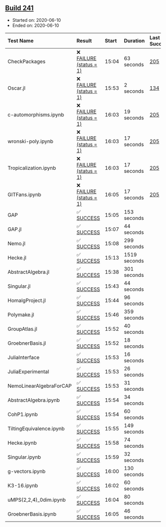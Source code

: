 ## [Build 241](https://oscarci.mathematik.uni-kl.de/job/oscar-stable/241/)

* Started on: 2020-06-10
* Ended on: 2020-06-10

| Test Name    | Result | Start | Duration | Last Success | First Failure |
|:-------------|:-------|:------|:---------|:-------------|:--------------|
| CheckPackages | ❌ [FAILURE (status = 1)](https://oscarci.mathematik.uni-kl.de/job/oscar-stable/241/artifact/logs/build-241/CheckPackages.log) | 15:04 | 63 seconds | [205](https://oscarci.mathematik.uni-kl.de/job/oscar-stable/205/) | [206](https://oscarci.mathematik.uni-kl.de/job/oscar-stable/206/) |
| Oscar.jl | ❌ [FAILURE (status = 1)](https://oscarci.mathematik.uni-kl.de/job/oscar-stable/241/artifact/logs/build-241/Oscar.jl.log) | 15:53 | 2 seconds | [134](https://oscarci.mathematik.uni-kl.de/job/oscar-stable/134/) | [177](https://oscarci.mathematik.uni-kl.de/job/oscar-stable/177/) |
| c-automorphisms.ipynb | ❌ [FAILURE (status = 1)](https://oscarci.mathematik.uni-kl.de/job/oscar-stable/241/artifact/logs/build-241/c-automorphisms.ipynb.log) | 16:03 | 19 seconds | [205](https://oscarci.mathematik.uni-kl.de/job/oscar-stable/205/) | [206](https://oscarci.mathematik.uni-kl.de/job/oscar-stable/206/) |
| wronski-poly.ipynb | ❌ [FAILURE (status = 1)](https://oscarci.mathematik.uni-kl.de/job/oscar-stable/241/artifact/logs/build-241/wronski-poly.ipynb.log) | 16:03 | 17 seconds | [205](https://oscarci.mathematik.uni-kl.de/job/oscar-stable/205/) | [206](https://oscarci.mathematik.uni-kl.de/job/oscar-stable/206/) |
| Tropicalization.ipynb | ❌ [FAILURE (status = 1)](https://oscarci.mathematik.uni-kl.de/job/oscar-stable/241/artifact/logs/build-241/Tropicalization.ipynb.log) | 16:03 | 17 seconds | [205](https://oscarci.mathematik.uni-kl.de/job/oscar-stable/205/) | [206](https://oscarci.mathematik.uni-kl.de/job/oscar-stable/206/) |
| GITFans.ipynb | ❌ [FAILURE (status = 1)](https://oscarci.mathematik.uni-kl.de/job/oscar-stable/241/artifact/logs/build-241/GITFans.ipynb.log) | 16:05 | 17 seconds | [205](https://oscarci.mathematik.uni-kl.de/job/oscar-stable/205/) | [206](https://oscarci.mathematik.uni-kl.de/job/oscar-stable/206/) |
| GAP | ✅ [SUCCESS](https://oscarci.mathematik.uni-kl.de/job/oscar-stable/241/artifact/logs/build-241/GAP.log) | 15:05 | 153 seconds |  |  |
| GAP.jl | ✅ [SUCCESS](https://oscarci.mathematik.uni-kl.de/job/oscar-stable/241/artifact/logs/build-241/GAP.jl.log) | 15:07 | 44 seconds |  |  |
| Nemo.jl | ✅ [SUCCESS](https://oscarci.mathematik.uni-kl.de/job/oscar-stable/241/artifact/logs/build-241/Nemo.jl.log) | 15:08 | 299 seconds |  |  |
| Hecke.jl | ✅ [SUCCESS](https://oscarci.mathematik.uni-kl.de/job/oscar-stable/241/artifact/logs/build-241/Hecke.jl.log) | 15:13 | 1519 seconds |  |  |
| AbstractAlgebra.jl | ✅ [SUCCESS](https://oscarci.mathematik.uni-kl.de/job/oscar-stable/241/artifact/logs/build-241/AbstractAlgebra.jl.log) | 15:38 | 301 seconds |  |  |
| Singular.jl | ✅ [SUCCESS](https://oscarci.mathematik.uni-kl.de/job/oscar-stable/241/artifact/logs/build-241/Singular.jl.log) | 15:43 | 44 seconds |  |  |
| HomalgProject.jl | ✅ [SUCCESS](https://oscarci.mathematik.uni-kl.de/job/oscar-stable/241/artifact/logs/build-241/HomalgProject.jl.log) | 15:44 | 96 seconds |  |  |
| Polymake.jl | ✅ [SUCCESS](https://oscarci.mathematik.uni-kl.de/job/oscar-stable/241/artifact/logs/build-241/Polymake.jl.log) | 15:46 | 359 seconds |  |  |
| GroupAtlas.jl | ✅ [SUCCESS](https://oscarci.mathematik.uni-kl.de/job/oscar-stable/241/artifact/logs/build-241/GroupAtlas.jl.log) | 15:52 | 40 seconds |  |  |
| GroebnerBasis.jl | ✅ [SUCCESS](https://oscarci.mathematik.uni-kl.de/job/oscar-stable/241/artifact/logs/build-241/GroebnerBasis.jl.log) | 15:52 | 18 seconds |  |  |
| JuliaInterface | ✅ [SUCCESS](https://oscarci.mathematik.uni-kl.de/job/oscar-stable/241/artifact/logs/build-241/JuliaInterface.log) | 15:53 | 16 seconds |  |  |
| JuliaExperimental | ✅ [SUCCESS](https://oscarci.mathematik.uni-kl.de/job/oscar-stable/241/artifact/logs/build-241/JuliaExperimental.log) | 15:53 | 26 seconds |  |  |
| NemoLinearAlgebraForCAP | ✅ [SUCCESS](https://oscarci.mathematik.uni-kl.de/job/oscar-stable/241/artifact/logs/build-241/NemoLinearAlgebraForCAP.log) | 15:53 | 31 seconds |  |  |
| AbstractAlgebra.ipynb | ✅ [SUCCESS](https://oscarci.mathematik.uni-kl.de/job/oscar-stable/241/artifact/logs/build-241/AbstractAlgebra.ipynb.log) | 15:54 | 34 seconds |  |  |
| CohP1.ipynb | ✅ [SUCCESS](https://oscarci.mathematik.uni-kl.de/job/oscar-stable/241/artifact/logs/build-241/CohP1.ipynb.log) | 15:54 | 60 seconds |  |  |
| TiltingEquivalence.ipynb | ✅ [SUCCESS](https://oscarci.mathematik.uni-kl.de/job/oscar-stable/241/artifact/logs/build-241/TiltingEquivalence.ipynb.log) | 15:55 | 149 seconds |  |  |
| Hecke.ipynb | ✅ [SUCCESS](https://oscarci.mathematik.uni-kl.de/job/oscar-stable/241/artifact/logs/build-241/Hecke.ipynb.log) | 15:58 | 74 seconds |  |  |
| Singular.ipynb | ✅ [SUCCESS](https://oscarci.mathematik.uni-kl.de/job/oscar-stable/241/artifact/logs/build-241/Singular.ipynb.log) | 15:59 | 32 seconds |  |  |
| g-vectors.ipynb | ✅ [SUCCESS](https://oscarci.mathematik.uni-kl.de/job/oscar-stable/241/artifact/logs/build-241/g-vectors.ipynb.log) | 16:00 | 130 seconds |  |  |
| K3-16.ipynb | ✅ [SUCCESS](https://oscarci.mathematik.uni-kl.de/job/oscar-stable/241/artifact/logs/build-241/K3-16.ipynb.log) | 16:02 | 60 seconds |  |  |
| uMPS(2,2,4)_0dim.ipynb | ✅ [SUCCESS](https://oscarci.mathematik.uni-kl.de/job/oscar-stable/241/artifact/logs/build-241/uMPS-2-2-4-_0dim.ipynb.log) | 16:04 | 80 seconds |  |  |
| GroebnerBasis.ipynb | ✅ [SUCCESS](https://oscarci.mathematik.uni-kl.de/job/oscar-stable/241/artifact/logs/build-241/GroebnerBasis.ipynb.log) | 16:05 | 46 seconds |  |  |
